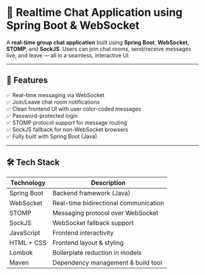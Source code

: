 # 💬 Realtime Chat Application using Spring Boot & WebSocket

A **real-time group chat application** built using **Spring Boot**, **WebSocket**, **STOMP**, and **SockJS**. Users can join chat rooms, send/receive messages live, and leave — all in a seamless, interactive UI.

---

## 🚀 Features

✅ Real-time messaging via WebSocket  
✅ Join/Leave chat room notifications  
✅ Clean frontend UI with user color-coded messages  
✅ Password-protected login  
✅ STOMP protocol support for message routing  
✅ SockJS fallback for non-WebSocket browsers  
✅ Fully built with Spring Boot (Java)

---

## 🛠️ Tech Stack

| Technology       | Description                            |
|------------------|----------------------------------------|
| Spring Boot      | Backend framework (Java)               |
| WebSocket        | Real-time bidirectional communication  |
| STOMP            | Messaging protocol over WebSocket      |
| SockJS           | WebSocket fallback support             |
| JavaScript       | Frontend interactivity                 |
| HTML + CSS       | Frontend layout & styling              |
| Lombok           | Boilerplate reduction in models        |
| Maven            | Dependency management & build tool     |
